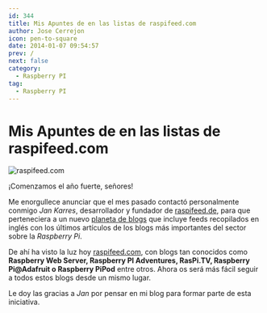 ```yaml
---
id: 344
title: Mis Apuntes de en las listas de raspifeed.com
author: Jose Cerrejon
icon: pen-to-square
date: 2014-01-07 09:54:57
prev: /
next: false
category:
  - Raspberry PI
tag:
  - Raspberry PI
---
```


# Mis Apuntes de en las listas de raspifeed.com

![raspifeed.com](/images/2014/01/raspifeed.jpg)

¡Comenzamos el año fuerte, señores!

Me enorgullece anunciar que el mes pasado contactó personalmente conmigo *Jan Karres*, desarrollador y fundador de [raspifeed.de](http://raspifeed.de), para que perteneciera a un nuevo [planeta de blogs](http://es.wikipedia.org/wiki/Planeta_(agregador)) que incluye feeds recopilados en inglés con los últimos artículos de los blogs más importantes del sector sobre la *Raspberry Pi*.

De ahí ha visto la luz hoy [raspifeed.com](http://raspifeed.com), con blogs tan conocidos como **Raspberry Web Server, Raspberry PI Adventures, RasPi.TV, Raspberry Pi@Adafruit o Raspberry PiPod** entre otros. Ahora os será más fácil seguir a todos estos blogs desde un mismo lugar.

Le doy las gracias a *Jan* por pensar en mi blog para formar parte de esta iniciativa.